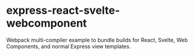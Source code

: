 # express-react-svelte-webcomponent
Webpack multi-compiler example to bundle builds for React, Svelte, Web Components, and normal Express view templates.
